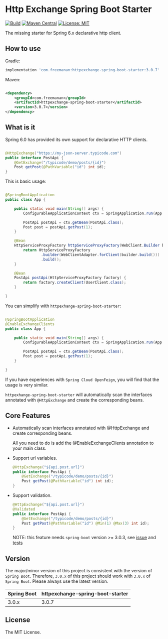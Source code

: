 # Http Exchange Spring Boot Starter

[![Build](https://img.shields.io/github/actions/workflow/status/DanielLiu1123/httpexchange-spring-boot-starter/build.yml?branch=main)](https://github.com/DanielLiu1123/httpexchange-spring-boot-starter/actions)
[![Maven Central](https://img.shields.io/maven-central/v/com.freemanan/httpexchange-spring-boot-starter)](https://search.maven.org/artifact/com.freemanan/httpexchange-spring-boot-starter)
[![License: MIT](https://img.shields.io/badge/License-MIT-yellow.svg)](https://opensource.org/licenses/MIT)

The missing starter for Spring 6.x declarative http client.

## How to use

Gradle:

```groovy
implementation 'com.freemanan:httpexchange-spring-boot-starter:3.0.7'
```

Maven:

```xml

<dependency>
    <groupId>com.freemanan</groupId>
    <artifactId>httpexchange-spring-boot-starter</artifactId>
    <version>3.0.7</version>
</dependency>
```

## What is it

Spring 6.0 has provided its own support for declarative HTTP clients.

```java

@HttpExchange("https://my-json-server.typicode.com")
public interface PostApi {
    @GetExchange("/typicode/demo/posts/{id}")
    Post getPost(@PathVariable("id") int id);
}
```

This is basic usage:

```java

@SpringBootApplication
public class App {

    public static void main(String[] args) {
        ConfigurableApplicationContext ctx = SpringApplication.run(App.class, args);

        PostApi postApi = ctx.getBean(PostApi.class);
        Post post = postApi.getPost(1);
    }

    @Bean
    HttpServiceProxyFactory httpServiceProxyFactory(WebClient.Builder builder) {
        return HttpServiceProxyFactory
                .builder(WebClientAdapter.forClient(builder.build()))
                .build();
    }

    @Bean
    PostApi postApi(HttpServiceProxyFactory factory) {
        return factory.createClient(UserClient.class);
    }

}

```

You can simplify with `httpexhange-spring-boot-starter`:

```java

@SpringBootApplication
@EnableExchangeClients
public class App {

    public static void main(String[] args) {
        ConfigurableApplicationContext ctx = SpringApplication.run(App.class, args);

        PostApi postApi = ctx.getBean(PostApi.class);
        Post post = postApi.getPost(1);
    }

}
```

If you have experiences with `Spring Cloud OpenFeign`, you will find that the usage is very similar.

`httpexhange-spring-boot-starter` will automatically scan the interfaces annotated with `@HttpExchange` and create the
corresponding beans.

## Core Features

- Automatically scan interfaces annotated with @HttpExchange and create corresponding beans.

  All you need to do is add the @EnableExchangeClients annotation to your main class.

- Support url variables.

  ```java
  @HttpExchange("${api.post.url}")
  public interface PostApi {
      @GetExchange("/typicode/demo/posts/{id}")
      Post getPost(@PathVariable("id") int id);
  }
  ```

- Support validation.

  ```java
  @HttpExchange("${api.post.url}")
  @Validated
  public interface PostApi {
      @GetExchange("/typicode/demo/posts/{id}")
      Post getPost(@PathVariable("id") @Min(1) @Max(3) int id);
  }
  ```

  NOTE: this feature needs `spring-boot` version >= 3.0.3,
  see [issue](https://github.com/spring-projects/spring-framework/issues/29782)
  and [tests](src/test/java/com/freemanan/starter/httpexchange/ValidationTests.java)

## Version

The major/minor version of this project is consistent with the version of `Spring Boot`. Therefore, `3.0.x` of this
project should work with `3.0.x` of `Spring Boot`. Please always use the latest version.

| Spring Boot | httpexchange-spring-boot-starter |
|-------------|----------------------------------|
| 3.0.x       | 3.0.7                            |

## License

The MIT License.
